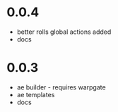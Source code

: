 # 0.0.4
- better rolls global actions added
- docs

# 0.0.3
- ae builder - requires warpgate
- ae templates
- docs